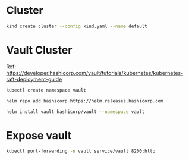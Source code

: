 # Cluster
```bash
kind create cluster --config kind.yaml --name default
```

# Vault Cluster
Ref: https://developer.hashicorp.com/vault/tutorials/kubernetes/kubernetes-raft-deployment-guide

```bash
kubectl create namespace vault

helm repo add hashicorp https://helm.releases.hashicorp.com

helm install vault hashicorp/vault --namespace vault
```

# Expose vault
```bash
kubectl port-forwarding -n vault service/vault 8200:http
```
